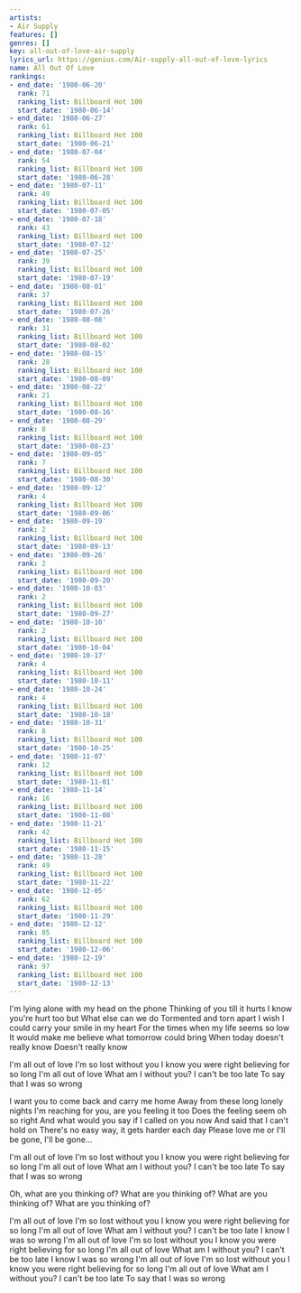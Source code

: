 ```yaml
---
artists:
- Air Supply
features: []
genres: []
key: all-out-of-love-air-supply
lyrics_url: https://genius.com/Air-supply-all-out-of-love-lyrics
name: All Out Of Love
rankings:
- end_date: '1980-06-20'
  rank: 71
  ranking_list: Billboard Hot 100
  start_date: '1980-06-14'
- end_date: '1980-06-27'
  rank: 61
  ranking_list: Billboard Hot 100
  start_date: '1980-06-21'
- end_date: '1980-07-04'
  rank: 54
  ranking_list: Billboard Hot 100
  start_date: '1980-06-28'
- end_date: '1980-07-11'
  rank: 49
  ranking_list: Billboard Hot 100
  start_date: '1980-07-05'
- end_date: '1980-07-18'
  rank: 43
  ranking_list: Billboard Hot 100
  start_date: '1980-07-12'
- end_date: '1980-07-25'
  rank: 39
  ranking_list: Billboard Hot 100
  start_date: '1980-07-19'
- end_date: '1980-08-01'
  rank: 37
  ranking_list: Billboard Hot 100
  start_date: '1980-07-26'
- end_date: '1980-08-08'
  rank: 31
  ranking_list: Billboard Hot 100
  start_date: '1980-08-02'
- end_date: '1980-08-15'
  rank: 28
  ranking_list: Billboard Hot 100
  start_date: '1980-08-09'
- end_date: '1980-08-22'
  rank: 21
  ranking_list: Billboard Hot 100
  start_date: '1980-08-16'
- end_date: '1980-08-29'
  rank: 8
  ranking_list: Billboard Hot 100
  start_date: '1980-08-23'
- end_date: '1980-09-05'
  rank: 7
  ranking_list: Billboard Hot 100
  start_date: '1980-08-30'
- end_date: '1980-09-12'
  rank: 4
  ranking_list: Billboard Hot 100
  start_date: '1980-09-06'
- end_date: '1980-09-19'
  rank: 2
  ranking_list: Billboard Hot 100
  start_date: '1980-09-13'
- end_date: '1980-09-26'
  rank: 2
  ranking_list: Billboard Hot 100
  start_date: '1980-09-20'
- end_date: '1980-10-03'
  rank: 2
  ranking_list: Billboard Hot 100
  start_date: '1980-09-27'
- end_date: '1980-10-10'
  rank: 2
  ranking_list: Billboard Hot 100
  start_date: '1980-10-04'
- end_date: '1980-10-17'
  rank: 4
  ranking_list: Billboard Hot 100
  start_date: '1980-10-11'
- end_date: '1980-10-24'
  rank: 4
  ranking_list: Billboard Hot 100
  start_date: '1980-10-18'
- end_date: '1980-10-31'
  rank: 8
  ranking_list: Billboard Hot 100
  start_date: '1980-10-25'
- end_date: '1980-11-07'
  rank: 12
  ranking_list: Billboard Hot 100
  start_date: '1980-11-01'
- end_date: '1980-11-14'
  rank: 16
  ranking_list: Billboard Hot 100
  start_date: '1980-11-08'
- end_date: '1980-11-21'
  rank: 42
  ranking_list: Billboard Hot 100
  start_date: '1980-11-15'
- end_date: '1980-11-28'
  rank: 49
  ranking_list: Billboard Hot 100
  start_date: '1980-11-22'
- end_date: '1980-12-05'
  rank: 62
  ranking_list: Billboard Hot 100
  start_date: '1980-11-29'
- end_date: '1980-12-12'
  rank: 85
  ranking_list: Billboard Hot 100
  start_date: '1980-12-06'
- end_date: '1980-12-19'
  rank: 97
  ranking_list: Billboard Hot 100
  start_date: '1980-12-13'
---
```

I'm lying alone with my head on the phone
Thinking of you till it hurts
I know you're hurt too but
What else can we do
Tormented and torn apart
I wish I could carry your smile in my heart
For the times when my life seems so low
It would make me believe what tomorrow could bring
When today doesn't really know
Doesn't really know


I'm all out of love
I'm so lost without you
I know you were right believing for so long
I'm all out of love
What am I without you?
I can't be too late
To say that I was so wrong


I want you to come back and carry me home
Away from these long lonely nights
I'm reaching for you, are you feeling it too
Does the feeling seem oh so right
And what would you say if I called on you now
And said that I can't hold on
There's no easy way, it gets harder each day
Please love me or I'll be gone, I'll be gone...


I'm all out of love
I'm so lost without you
I know you were right believing for so long
I'm all out of love
What am I without you?
I can't be too late
To say that I was so wrong


Oh, what are you thinking of?
What are you thinking of?
What are you thinking of?
What are you thinking of?


I'm all out of love
I'm so lost without you
I know you were right believing for so long
I'm all out of love
What am I without you?
I can't be too late
I know I was so wrong
I'm all out of love
I'm so lost without you
I know you were right believing for so long
I'm all out of love
What am I without you?
I can't be too late
I know I was so wrong
I'm all out of love
I'm so lost without you
I know you were right believing for so long
I'm all out of love
What am I without you?
I can't be too late
To say that I was so wrong
